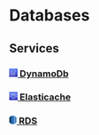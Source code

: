 # Databases

## Services

### **[<img height=15px; alt="dynamodb-icon" src="../../images/dynamodb.png" /> DynamoDb](./DynamoDb/README.md)**

### **[<img height=15px; alt="elasticache-icon" src="../../images/elasticache.png" /> Elasticache](./Elasticache/README.md)**

### **[<img height=15px; alt="rds-icon" src="../../images/rds.png" /> RDS](./RDS/README.md)**